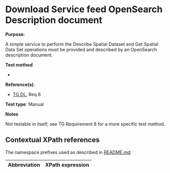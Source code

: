 # Download Service feed OpenSearch Description document

**Purpose**:

A simple service to perform the Describe Spatial Dataset and Get Spatial Data Set operations must be provided and described by an OpenSearch description document.

**Test method**

-

**Reference(s)**:

* [TG DL](README.md#ref_TG_DL), Req 8

**Test type**: Manual

**Notes**

Not testable in itself, see TG Requirement 8 for a more specific test method.


## Contextual XPath references

The namespace prefixes used as described in [README.md](README.md#namespaces).

Abbreviation                                               |  XPath expression
---------------------------------------------------------- | -------------------------------------------------------------------------
